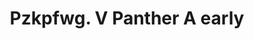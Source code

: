 ---
title: "Pzkpfwg. V Panther A early"
price: "TBA" 
desc: "Maketa"
img_path: "/assets/img/DW35009.jpg"
brand: "N/A"
available: false
special_offer: false
new: false
soon: false
cat: "010000"
subcat: "011100"
subsubcat: "N/A"
sifra: "DW35009"
---